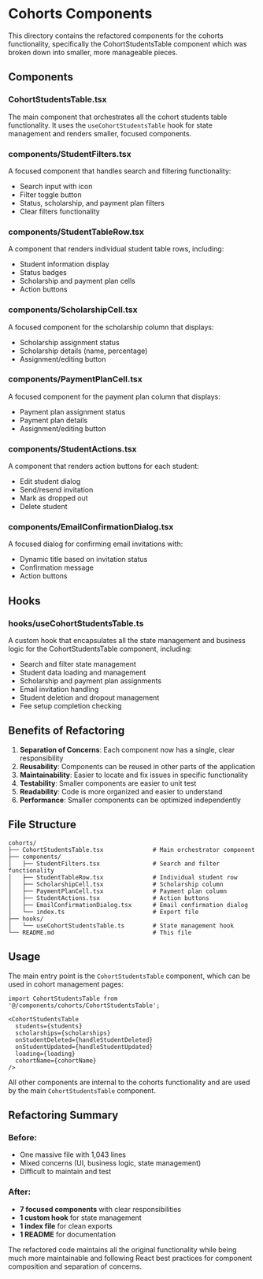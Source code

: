 # Cohorts Components

This directory contains the refactored components for the cohorts functionality, specifically the CohortStudentsTable component which was broken down into smaller, more manageable pieces.

## Components

### CohortStudentsTable.tsx
The main component that orchestrates all the cohort students table functionality. It uses the `useCohortStudentsTable` hook for state management and renders smaller, focused components.

### components/StudentFilters.tsx
A focused component that handles search and filtering functionality:
- Search input with icon
- Filter toggle button
- Status, scholarship, and payment plan filters
- Clear filters functionality

### components/StudentTableRow.tsx
A component that renders individual student table rows, including:
- Student information display
- Status badges
- Scholarship and payment plan cells
- Action buttons

### components/ScholarshipCell.tsx
A focused component for the scholarship column that displays:
- Scholarship assignment status
- Scholarship details (name, percentage)
- Assignment/editing button

### components/PaymentPlanCell.tsx
A focused component for the payment plan column that displays:
- Payment plan assignment status
- Payment plan details
- Assignment/editing button

### components/StudentActions.tsx
A component that renders action buttons for each student:
- Edit student dialog
- Send/resend invitation
- Mark as dropped out
- Delete student

### components/EmailConfirmationDialog.tsx
A focused dialog for confirming email invitations with:
- Dynamic title based on invitation status
- Confirmation message
- Action buttons

## Hooks

### hooks/useCohortStudentsTable.ts
A custom hook that encapsulates all the state management and business logic for the CohortStudentsTable component, including:
- Search and filter state management
- Student data loading and management
- Scholarship and payment plan assignments
- Email invitation handling
- Student deletion and dropout management
- Fee setup completion checking

## Benefits of Refactoring

1. **Separation of Concerns**: Each component now has a single, clear responsibility
2. **Reusability**: Components can be reused in other parts of the application
3. **Maintainability**: Easier to locate and fix issues in specific functionality
4. **Testability**: Smaller components are easier to unit test
5. **Readability**: Code is more organized and easier to understand
6. **Performance**: Smaller components can be optimized independently

## File Structure

```
cohorts/
├── CohortStudentsTable.tsx              # Main orchestrator component
├── components/
│   ├── StudentFilters.tsx               # Search and filter functionality
│   ├── StudentTableRow.tsx              # Individual student row
│   ├── ScholarshipCell.tsx              # Scholarship column
│   ├── PaymentPlanCell.tsx              # Payment plan column
│   ├── StudentActions.tsx               # Action buttons
│   ├── EmailConfirmationDialog.tsx      # Email confirmation dialog
│   └── index.ts                         # Export file
├── hooks/
│   └── useCohortStudentsTable.ts        # State management hook
└── README.md                            # This file
```

## Usage

The main entry point is the `CohortStudentsTable` component, which can be used in cohort management pages:

```tsx
import CohortStudentsTable from '@/components/cohorts/CohortStudentsTable';

<CohortStudentsTable
  students={students}
  scholarships={scholarships}
  onStudentDeleted={handleStudentDeleted}
  onStudentUpdated={handleStudentUpdated}
  loading={loading}
  cohortName={cohortName}
/>
```

All other components are internal to the cohorts functionality and are used by the main `CohortStudentsTable` component.

## Refactoring Summary

### Before:
- One massive file with 1,043 lines
- Mixed concerns (UI, business logic, state management)
- Difficult to maintain and test

### After:
- **7 focused components** with clear responsibilities
- **1 custom hook** for state management
- **1 index file** for clean exports
- **1 README** for documentation

The refactored code maintains all the original functionality while being much more maintainable and following React best practices for component composition and separation of concerns.
